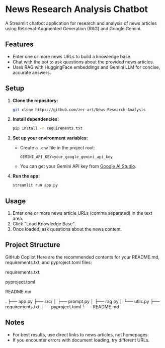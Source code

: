 # News Research Analysis Chatbot

A Streamlit chatbot application for research and analysis of news articles using Retrieval-Augmented Generation (RAG) and Google Gemini.

## Features

- Enter one or more news URLs to build a knowledge base.
- Chat with the bot to ask questions about the provided news articles.
- Uses RAG with HuggingFace embeddings and Gemini LLM for concise, accurate answers.

## Setup

1. **Clone the repository:**
    ```bash
    git clone https://github.com/zer-art/News-Research-Analysis
    
    ```

2. **Install dependencies:**
    ```bash
    pip install -r requirements.txt
    ```

3. **Set up your environment variables:**
    - Create a `.env` file in the project root:
      ```
      GEMINI_API_KEY=your_google_gemini_api_key
      ```
    - You can get your Gemini API key from [Google AI Studio](https://aistudio.google.com/app/apikey).

4. **Run the app:**
    ```bash
    streamlit run app.py
    ```

## Usage

1. Enter one or more news article URLs (comma separated) in the text area.
2. Click "Load Knowledge Base".
3. Once loaded, ask questions about the news content.

## Project Structure
GitHub Copilot
Here are the recommended contents for your README.md, requirements.txt, and pyproject.toml files:

requirements.txt

pyproject.toml

README.md

. 
├── app.py 
├── src/ 
│ ├── prompt.py 
│ ├── rag.py 
│ └── utils.py 
├── requirements.txt 
├── pyproject.toml 
└── README.md


## Notes

- For best results, use direct links to news articles, not homepages.
- If you encounter errors with document loading, try different URLs.

